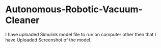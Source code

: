 # Autonomous-Robotic-Vacuum-Cleaner
I have uploaded Simulink model file to run on computer other then that I have Uploaded Screenshot of the model.
